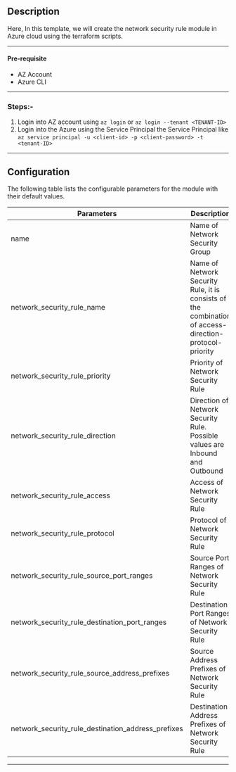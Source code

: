 ## Description

Here, In this template, we will create the network security rule module in Azure cloud using the terraform scripts. 

---

#### Pre-requisite

* AZ Account
* Azure CLI

---

### Steps:-
1. Login into AZ account using `az login` or `az login --tenant <TENANT-ID>`
2. Login into the Azure using the Service Principal the Service Principal like `az service principal -u <client-id> -p <client-password> -t <tenant-ID>`

---
 
## Configuration

The following table lists the configurable parameters for the module with their default values.

| Parameters                                         | Description                                                                                            | Default | Type   | Required |
|----------------------------------------------------|--------------------------------------------------------------------------------------------------------|---------|--------|----------|
| name                                               | Name of Network Security Group                                                                         |         | string | Yes      |  
| network_security_rule_name                         | Name of Network Security Rule, it is consists of the combination of access-direction-protocol-priority |         | string | Yes      |  
| network_security_rule_priority                     | Priority of Network Security Rule                                                                      |         | number | Yes      |
| network_security_rule_direction                    | Direction of Network Security Rule. Possible values are Inbound and Outbound                           | Inbound | string | Yes      |
| network_security_rule_access                       | Access of Network Security Rule                                                                        | Allow   | string | Yes      |
| network_security_rule_protocol                     | Protocol of Network Security Rule                                                                      | Tcp     | string | Yes      |
| network_security_rule_source_port_ranges           | Source Port Ranges of Network Security Rule                                                            |         | string | Yes      |
| network_security_rule_destination_port_ranges      | Destination Port Ranges of Network Security Rule                                                       |         | string | Yes      |
| network_security_rule_source_address_prefixes      | Source Address Prefixes of Network Security Rule                                                       |         | string | Yes      |
| network_security_rule_destination_address_prefixes | Destination Address Prefixes of Network Security Rule                                                  |         | string | Yes      |

---


